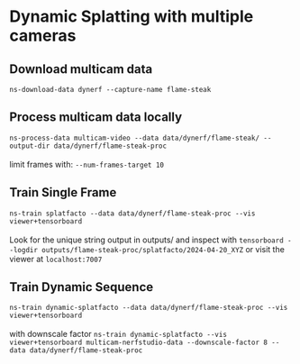 # Dynamic Splatting with multiple cameras

## Download multicam data

`ns-download-data dynerf --capture-name flame-steak`

## Process multicam data locally
`ns-process-data multicam-video --data data/dynerf/flame-steak/ --output-dir data/dynerf/flame-steak-proc`
\
\
limit frames with:
`--num-frames-target 10`

## Train Single Frame
`ns-train splatfacto --data data/dynerf/flame-steak-proc --vis viewer+tensorboard`
\
\
Look for the unique string output in outputs/ and inspect with `tensorboard --logdir outputs/flame-steak-proc/splatfacto/2024-04-20_XYZ` or visit the viewer at `localhost:7007`

## Train Dynamic Sequence
`ns-train dynamic-splatfacto --data data/dynerf/flame-steak-proc --vis viewer+tensorboard`
\
\
with downscale factor
`ns-train dynamic-splatfacto --vis viewer+tensorboard multicam-nerfstudio-data --downscale-factor 8 --data data/dynerf/flame-steak-proc`

